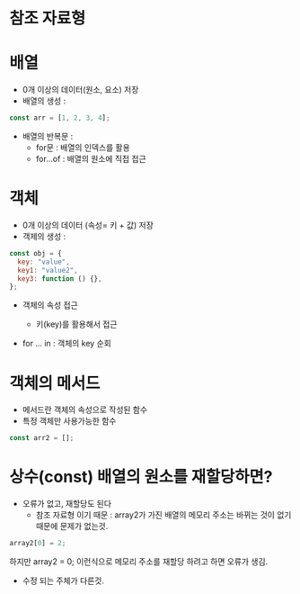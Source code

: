 # 참조 자료형

# 배열

- 0개 이상의 데이터(원소, 요소) 저장
- 배열의 생성 :

```jsx
const arr = [1, 2, 3, 4];
```

- 배열의 반복문 :
  - for문 : 배열의 인덱스를 활용
  - for...of : 배열의 원소에 직접 접근

# 객체

- 0개 이상의 데이터 (속성= 키 + 값) 저장
- 객제의 생성 :

```jsx
const obj = {
  key: "value",
  key1: "value2",
  key3: function () {},
};
```

- 객체의 속성 접근

  - 키(key)를 활용해서 접근

- for ... in : 객체의 key 순회

# 객체의 메서드

- 메서드란 객체의 속성으로 작성된 함수
- 특정 객체만 사용가능한 함수

```jsx
const arr2 = [];
```

# 상수(const) 배열의 원소를 재할당하면?

- 오류가 없고, 재할당도 된다
  - 참조 자료형 이기 때문 : array2가 가진 배열의 메모리 주소는 바뀌는 것이 없기 때문에 문제가 없는것.

```jsx
array2[0] = 2;
```

하지만 array2 = 0; 이런식으로 메모리 주소를 재할당 하려고 하면 오류가 생김.

- 수정 되는 주체가 다른것.
